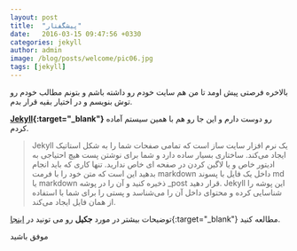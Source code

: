 ```yaml
---
layout: post
title:  "پیشگفتار"
date:   2016-03-15 09:47:56 +0330
categories: jekyll
author: admin
image: /blog/posts/welcome/pic06.jpg
tags: [jekyll]
---
```

بالاخره فرصتی پیش اومد تا من هم سایت خودم رو داشته باشم و بتونم مطالب خودم رو توش بنویسم و در اختیار بقیه قرار بدم.

<!--more-->

<span>**[Jekyll][jekyll]{:target="_blank"}**</span> رو دوست دارم و این جا رو هم با همین سیستم آماده کردم.

>Jekyll یک نرم افزار سایت ساز است که تمامی صفحات شما را به شکل استاتیک ایجاد می‌کند. ساختاری بسیار ساده دارد و شما برای نوشتن پست هیچ احتیاجی به ادیتور خاص و یا لاگین کردن در صفحه ای خاص ندارید. تنها کاری که باید انجام بدهید این است که متن خود را با فرمت markdown داخل یک فایل با پسوند md یا markdown ذخیره کنید و آن را در پوشه _post قرار دهید. Jekyll این پوشه را شناسایی کرده و محتوای داخل آن را می‌شناسد و پستی را برای شما با استفاده از همان فایل ایجاد می‌کند.

توضیحات بیشتر در مورد **جکیل** رو می تونید در [اینجا][frontend]{:target="_blank"} مطالعه کنید.

موفق باشید


[jekyll]: https://jekyllrb.com
[frontend]: http://front-end.ir/webdesign/why-i-have-chosen-jekyll/